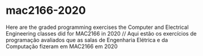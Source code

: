 # mac2166-2020
Here are the graded programming exercises the Computer and Electrical Engineering classes did for MAC2166 in 2020 // Aqui estão os exercícios de programação avaliados  que as salas de Engenharia Elétrica e da Computação fizeram em MAC2166 em 2020
